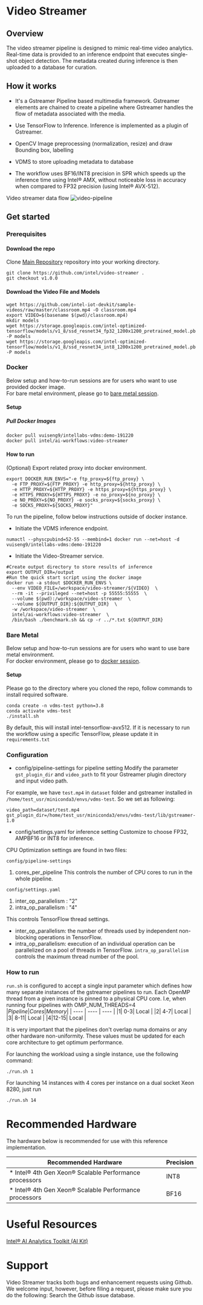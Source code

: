 # **Video Streamer**
## Overview

The video streamer pipeline is designed to mimic real-time video analytics. Real-time data is provided to an inference endpoint that executes single-shot object detection. The metadata created during inference is then uploaded to a database for curation.

## How it works

* It's a Gstreamer Pipeline based multimedia framework.
  Gstreamer elements are chained to create a pipeline where Gstreamer handles the flow of metadata associated with the media.

* Use TensorFlow to Inference. Inference is implemented as a plugin of Gstreamer.

* OpenCV Image preprocessing (normalization, resize) and draw Bounding box, labelling
* VDMS to store uploading metadata to database
* The workflow uses BF16/INT8 precision in SPR which speeds up the inference time using Intel® AMX, without noticeable loss in accuracy when compared to FP32 precision (using Intel® AVX-512).

Video streamer data flow
![video-pipeline](https://user-images.githubusercontent.com/43555799/205149596-f5054457-ef29-46ba-82e2-a979828d2754.png)

## Get started
### **Prerequisites**
#### Download the repo
Clone [Main Repository](https://github.com/intel/video-streamer) repository into your working directory.
```
git clone https://github.com/intel/video-streamer .
git checkout v1.0.0
```
#### Download the Video File and Models
```
wget https://github.com/intel-iot-devkit/sample-videos/raw/master/classroom.mp4 -O classroom.mp4
export VIDEO=$(basename $(pwd)/classroom.mp4)
mkdir models
wget https://storage.googleapis.com/intel-optimized-tensorflow/models/v1_8/ssd_resnet34_fp32_1200x1200_pretrained_model.pb -P models
wget https://storage.googleapis.com/intel-optimized-tensorflow/models/v1_8/ssd_resnet34_int8_1200x1200_pretrained_model.pb -P models
```
### **Docker**
Below setup and how-to-run sessions are for users who want to use provided docker image.  
For bare metal environment, please go to [bare metal session](#bare-metal).
#### Setup 

##### Pull Docker Images
```
docker pull vuiseng9/intellabs-vdms:demo-191220
docker pull intel/ai-workflows:video-streamer
```
#### How to run 

(Optional) Export related proxy into docker environment.
```
export DOCKER_RUN_ENVS="-e ftp_proxy=${ftp_proxy} \
  -e FTP_PROXY=${FTP_PROXY} -e http_proxy=${http_proxy} \
  -e HTTP_PROXY=${HTTP_PROXY} -e https_proxy=${https_proxy} \
  -e HTTPS_PROXY=${HTTPS_PROXY} -e no_proxy=${no_proxy} \
  -e NO_PROXY=${NO_PROXY} -e socks_proxy=${socks_proxy} \
  -e SOCKS_PROXY=${SOCKS_PROXY}"
```
To run the pipeline, follow below instructions outside of docker instance. 

* Initiate the VDMS inference endpoint.

```
numactl --physcpubind=52-55 --membind=1 docker run --net=host -d vuiseng9/intellabs-vdms:demo-191220
```

* Initiate the Video-Streamer service.

```
#Create output directory to store results of inference
export OUTPUT_DIR=/output
#Run the quick start script using the docker image
docker run -a stdout $DOCKER_RUN_ENVS \
  --env VIDEO_FILE=/workspace/video-streamer/${VIDEO}  \
  --rm -it --privileged --net=host -p 55555:55555  \
  --volume $(pwd):/workspace/video-streamer  \
  --volume ${OUTPUT_DIR}:${OUTPUT_DIR}  \
  -w /workspace/video-streamer  \
  intel/ai-workflows:video-streamer  \
  /bin/bash ./benchmark.sh && cp -r ../*.txt ${OUTPUT_DIR}
```

### **Bare Metal**
Below setup and how-to-run sessions are for users who want to use bare metal environment.  
For docker environment, please go to [docker session](#docker).
#### Setup 
Please go to the directory where you cloned the repo, follow commands to install required software.

```
conda create -n vdms-test python=3.8
conda activate vdms-test
./install.sh
```

By default, this will install intel-tensorflow-avx512.  If it is necessary to run the workflow using a specific TensorFlow, please update it in `requirements.txt`

### Configuration

* config/pipeline-settings for pipeline setting
Modify the parameter `gst_plugin_dir` and `video_path` to fit your Gstreamer plugin directory and input video path.

For example, we have `test.mp4` in `dataset` folder and gstreamer installed in `/home/test_usr/miniconda3/envs/vdms-test`. So we set as following:
```
video_path=dataset/test.mp4
gst_plugin_dir=/home/test_usr/miniconda3/envs/vdms-test/lib/gstreamer-1.0
```
* config/settings.yaml for inference setting
Customize to choose FP32, AMPBF16 or INT8 for inference.

CPU Optimization settings are found in two files:

`config/pipeline-settings`
1. cores_per_pipeline
This controls the number of CPU cores to run in the whole pipeline.

`config/settings.yaml`
1. inter_op_parallelism : "2"
2. intra_op_parallelism : "4"

This controls TensorFlow thread settings. 
* inter_op_parallelism: the number of threads used by independent non-blocking operations in TensorFlow.
* intra_op_parallelism: execution of an individual operation can be parallelized on a pool of threads in TensorFlow. `intra_op_parallelism` controls the maximum thread number of the pool.

### How to run

`run.sh` is configured to accept a single input parameter which defines how many separate instances of the gstreamer pipelines to run. Each OpenMP thread from a given instance is pinned to a physical CPU core. I.e, when running four pipelines with OMP_NUM_THREADS=4
|*Pipeline*|*Cores*|*Memory*|
| ---- | ---- | ---- |
|1| 0-3| Local |
|2| 4-7| Local |
|3| 8-11| Local |
|4|12-15| Local |

It is very important that the pipelines don't overlap numa domains or any other hardware non-uniformity.  These values must be updated for each core architecture to get optimum performance.

For launching the workload using a single instance, use the following command:
```
./run.sh 1
```

For launching 14 instances with 4 cores per instance on a dual socket Xeon 8280, just run
```
./run.sh 14
```

# Recommended Hardware
The hardware below is recommended for use with this reference implementation.

| Recommended Hardware	| Precision |
| ---- | ---- |
| * Intel® 4th Gen Xeon® Scalable Performance processors |	INT8 |
| * Intel® 4th Gen Xeon® Scalable Performance processors |	BF16 |

# Useful Resources
[Intel® AI Analytics Toolkit (AI Kit)](https://www.intel.com/content/www/us/en/developer/tools/oneapi/ai-analytics-toolkit.html)

# Support
Video Streamer tracks both bugs and enhancement requests using Github. We welcome input, however, before filing a request, please make sure you do the following: Search the Github issue database.
